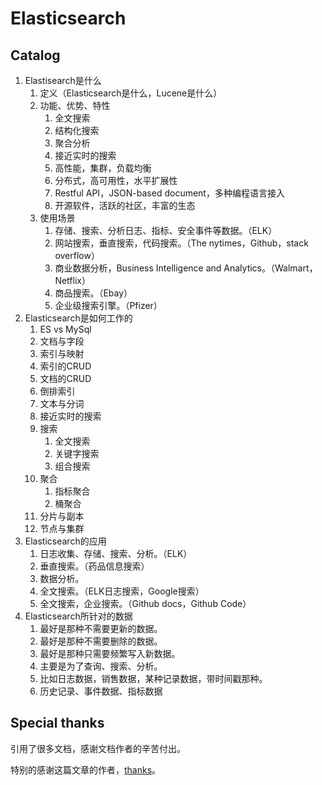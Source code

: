 # Elasticsearch

## Catalog
1. Elastisearch是什么
    1. 定义（Elasticsearch是什么，Lucene是什么）
    2. 功能、优势、特性
        1. 全文搜索
        2. 结构化搜索
        3. 聚合分析
        4. 接近实时的搜索
        5. 高性能，集群，负载均衡
        6. 分布式，高可用性，水平扩展性
        7. Restful API，JSON-based document，多种编程语言接入
        8. 开源软件，活跃的社区，丰富的生态
    3. 使用场景
        1. 存储、搜索、分析日志、指标、安全事件等数据。（ELK）
        2. 网站搜索，垂直搜索，代码搜索。（The nytimes，Github，stack overflow）
        3. 商业数据分析，Business Intelligence and Analytics。（Walmart，Netflix）
        4. 商品搜索。（Ebay）
        5. 企业级搜索引擎。（Pfizer） 
2. Elasticsearch是如何工作的
    1. ES vs MySql
    2. 文档与字段
    3. 索引与映射
    4. 索引的CRUD
    5. 文档的CRUD
    6. 倒排索引
    7. 文本与分词
    8. 接近实时的搜索
    9. 搜索
        1. 全文搜索
        2. 关键字搜索
        3. 组合搜索
    10. 聚合
        1. 指标聚合
        2. 桶聚合
    11. 分片与副本
    12. 节点与集群
3. Elasticsearch的应用
    1. 日志收集、存储、搜索、分析。（ELK）
    2. 垂直搜索。（药品信息搜索）
    3. 数据分析。
    4. 全文搜索。（ELK日志搜索，Google搜索）
    5. 全文搜索，企业搜索。（Github docs，Github Code）
4. Elasticsearch所针对的数据
    1. 最好是那种不需要更新的数据。
    2. 最好是那种不需要删除的数据。
    3. 最好是那种只需要频繁写入新数据。
    4. 主要是为了查询、搜索、分析。
    5. 比如日志数据，销售数据，某种记录数据，带时间戳那种。
    6. 历史记录、事件数据、指标数据

## Special thanks
引用了很多文档，感谢文档作者的辛苦付出。

特别的感谢这篇文章的作者，[thanks](https://www.cnblogs.com/buchizicai/p/17093719.html)。